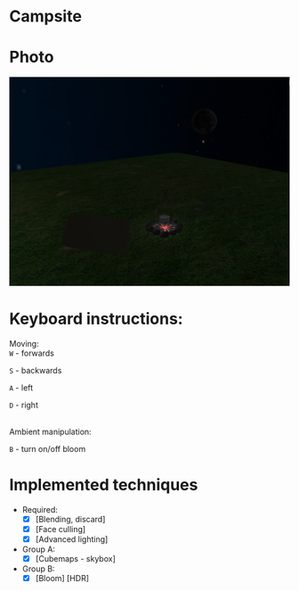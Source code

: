 # Campsite

# Photo
![](Photo/camp.png)
<br>
# Keyboard instructions:

Moving:<br>
`W` - forwards

`S` - backwards

`A` - left

`D` - right

<br>
Ambient manipulation:
<br>

`B` - turn on/off bloom

# Implemented techniques

- Required:
    - [x] [Blending, discard]
    - [x] [Face culling]
    - [x] [Advanced lighting]
- Group A:
    - [x] [Cubemaps - skybox]
- Group B:
    - [x] [Bloom] [HDR]